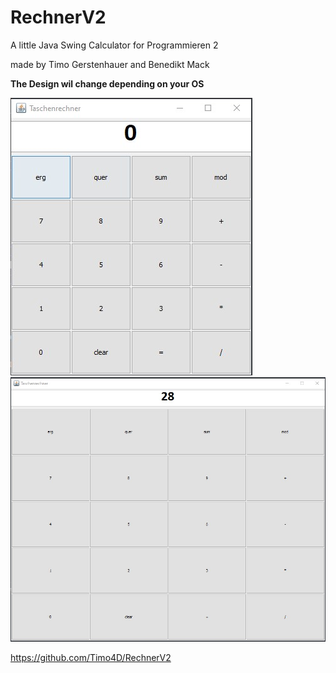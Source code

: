 # RechnerV2
 A little Java Swing Calculator for Programmieren 2

 made by Timo Gerstenhauer and Benedikt Mack

**The Design wil change depending on your OS**

![](Screenshot1.jpg)
![](Screenshot2.jpg)

https://github.com/Timo4D/RechnerV2